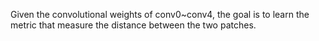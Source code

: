 Given the convolutional weights of conv0~conv4, the goal is to learn the metric that measure the distance between the two patches.

